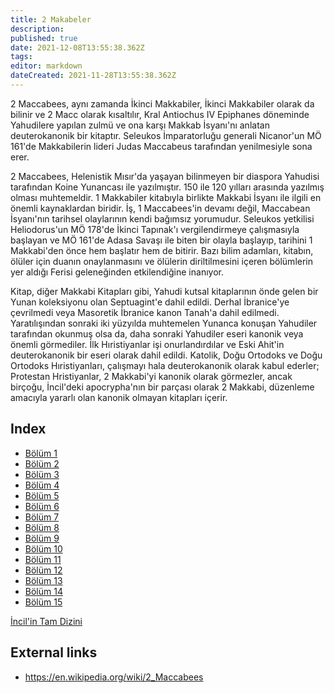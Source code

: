 ```yaml
---
title: 2 Makabeler
description: 
published: true
date: 2021-12-08T13:55:38.362Z
tags: 
editor: markdown
dateCreated: 2021-11-28T13:55:38.362Z
---
```


2 Maccabees, aynı zamanda İkinci Makkabiler, İkinci Makkabiler olarak da bilinir ve 2 Macc olarak kısaltılır, Kral Antiochus IV Epiphanes döneminde Yahudilere yapılan zulmü ve ona karşı Makkab İsyanı'nı anlatan deuterokanonik bir kitaptır. Seleukos İmparatorluğu generali Nicanor'un MÖ 161'de Makkabilerin lideri Judas Maccabeus tarafından yenilmesiyle sona erer.

2 Maccabees, Helenistik Mısır'da yaşayan bilinmeyen bir diaspora Yahudisi tarafından Koine Yunancası ile yazılmıştır. 150 ile 120 yılları arasında yazılmış olması muhtemeldir. 1 Makkabiler kitabıyla birlikte Makkabi İsyanı ile ilgili en önemli kaynaklardan biridir. İş, 1 Maccabees'in devamı değil, Maccabean İsyanı'nın tarihsel olaylarının kendi bağımsız yorumudur. Seleukos yetkilisi Heliodorus'un MÖ 178'de İkinci Tapınak'ı vergilendirmeye çalışmasıyla başlayan ve MÖ 161'de Adasa Savaşı ile biten bir olayla başlayıp, tarihini 1 Makkabi'den önce hem başlatır hem de bitirir. Bazı bilim adamları, kitabın, ölüler için duanın onaylanmasını ve ölülerin diriltilmesini içeren bölümlerin yer aldığı Ferisi geleneğinden etkilendiğine inanıyor.

Kitap, diğer Makkabi Kitapları gibi, Yahudi kutsal kitaplarının önde gelen bir Yunan koleksiyonu olan Septuagint'e dahil edildi. Derhal İbranice'ye çevrilmedi veya Masoretik İbranice kanon Tanah'a dahil edilmedi. Yaratılışından sonraki iki yüzyılda muhtemelen Yunanca konuşan Yahudiler tarafından okunmuş olsa da, daha sonraki Yahudiler eseri kanonik veya önemli görmediler. İlk Hıristiyanlar işi onurlandırdılar ve Eski Ahit'in deuterokanonik bir eseri olarak dahil edildi. Katolik, Doğu Ortodoks ve Doğu Ortodoks Hıristiyanları, çalışmayı hala deuterokanonik olarak kabul ederler; Protestan Hristiyanlar, 2 Makkabi'yi kanonik olarak görmezler, ancak birçoğu, İncil'deki apocrypha'nın bir parçası olarak 2 Makkabi, düzenleme amacıyla yararlı olan kanonik olmayan kitapları içerir.

## Index

- [Bölüm 1](/tr/Bible/2_Maccabees/1)
- [Bölüm 2](/tr/Bible/2_Maccabees/2)
- [Bölüm 3](/tr/Bible/2_Maccabees/3)
- [Bölüm 4](/tr/Bible/2_Maccabees/4)
- [Bölüm 5](/tr/Bible/2_Maccabees/5)
- [Bölüm 6](/tr/Bible/2_Maccabees/6)
- [Bölüm 7](/tr/Bible/2_Maccabees/7)
- [Bölüm 8](/tr/Bible/2_Maccabees/8)
- [Bölüm 9](/tr/Bible/2_Maccabees/9)
- [Bölüm 10](/tr/Bible/2_Maccabees/10)
- [Bölüm 11](/tr/Bible/2_Maccabees/11)
- [Bölüm 12](/tr/Bible/2_Maccabees/12)
- [Bölüm 13](/tr/Bible/2_Maccabees/13)
- [Bölüm 14](/tr/Bible/2_Maccabees/14)
- [Bölüm 15](/tr/Bible/2_Maccabees/15)



[İncil'in Tam Dizini](/tr/index/bible)


## External links

- https://en.wikipedia.org/wiki/2_Maccabees